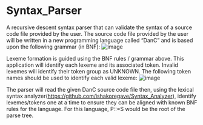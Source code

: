 # Syntax_Parser
A recursive descent syntax parser  that can validate the syntax of a source code file provided by the
user.
The source code file provided by the user will be written in a new programming language called “DanC” and is
based upon the following grammar (in BNF):
![image](https://user-images.githubusercontent.com/65064098/221279805-d1319f74-ad46-4250-9dcc-ca78d5e64eb2.png)

Lexeme formation is guided using the BNF rules / grammar above. This application will identify each lexeme
and its associated token. Invalid lexemes will identify their token group as UNKNOWN. The following token
names should be used to identify each valid lexeme:
![image](https://user-images.githubusercontent.com/65064098/221279966-d38d1ac7-b1cd-4c40-8000-df0079695dc7.png)

The parser will read the given DanC source code file then, using the lexical syntax analyzer(https://github.com/ishakoregave/Syntax_Analyzer), identify
lexemes/tokens one at a time to ensure they can be aligned with known BNF rules for the language. For this
language, P::=S would be the root of the parse tree.

